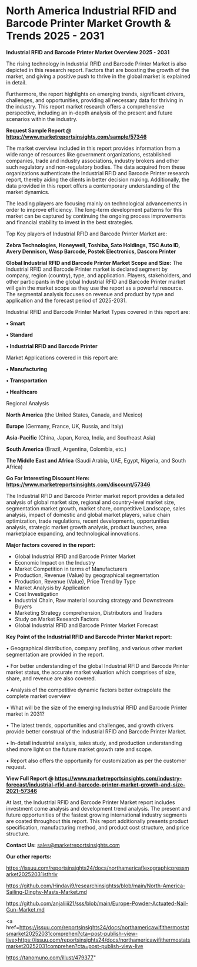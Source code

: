 # North America Industrial RFID and Barcode Printer Market Growth & Trends 2025 - 2031

<Strong> Industrial RFID and Barcode Printer Market Overview 2025 - 2031</strong>

The rising technology in Industrial RFID and Barcode Printer Market is also depicted in this research report. Factors that are boosting the growth of the market, and giving a positive push to thrive in the global market is explained in detail.

Furthermore, the report highlights on emerging trends, significant drivers, challenges, and opportunities, providing all necessary data for thriving in the industry. This report market research offers a comprehensive perspective, including an in-depth analysis of the present and future scenarios within the industry.

<strong>Request Sample Report @ <a href=https://www.marketreportsinsights.com/sample/57346>https://www.marketreportsinsights.com/sample/57346</a></strong>

The market overview included in this report provides information from a wide range of resources like government organizations, established companies, trade and industry associations, industry brokers and other such regulatory and non-regulatory bodies. The data acquired from these organizations authenticate the Industrial RFID and Barcode Printer research report, thereby aiding the clients in better decision making. Additionally, the data provided in this report offers a contemporary understanding of the market dynamics.

The leading players are focusing mainly on technological advancements in order to improve efficiency. The long-term development patterns for this market can be captured by continuing the ongoing process improvements and financial stability to invest in the best strategies.

Top Key players of Industrial RFID and Barcode Printer Market are:

<strong>Zebra Technologies, Honeywell, Toshiba, Sato Holdings, TSC Auto ID, Avery Dennison, Wasp Barcode, Postek Electronics, Dascom Printer</strong>

<strong><b>Global Industrial RFID and Barcode Printer Market Scope and Size:</b></strong>
The Industrial RFID and Barcode Printer market is declared segment by company, region (country), type, and application. Players, stakeholders, and other participants in the global Industrial RFID and Barcode Printer market will gain the market scope as they use the report as a powerful resource. The segmental analysis focuses on revenue and product by type and application and the forecast period of 2025-2031.

Industrial RFID and Barcode Printer Market Types covered in this report are:

<strong>• Smart

• Standard

• Industrial RFID and Barcode Printer</strong>

Market Applications covered in this report are:

<strong>• Manufacturing

• Transportation

• Healthcare</strong> 

Regional Analysis

<strong>North America</strong> (the United States, Canada, and Mexico)

<strong>Europe</strong> (Germany, France, UK, Russia, and Italy)

<strong>Asia-Pacific</strong> (China, Japan, Korea, India, and Southeast Asia)

<strong>South America</strong> (Brazil, Argentina, Colombia, etc.)

<strong>The Middle East and Africa</strong> (Saudi Arabia, UAE, Egypt, Nigeria, and South Africa)

<strong>Go For Interesting Discount Here: <a href=https://www.marketreportsinsights.com/discount/57346>https://www.marketreportsinsights.com/discount/57346</a></strong>

The Industrial RFID and Barcode Printer market report provides a detailed analysis of global market size, regional and country-level market size, segmentation market growth, market share, competitive Landscape, sales analysis, impact of domestic and global market players, value chain optimization, trade regulations, recent developments, opportunities analysis, strategic market growth analysis, product launches, area marketplace expanding, and technological innovations.

<strong><b>Major factors covered in the report:</b></strong>
<ul>
  <li>Global Industrial RFID and Barcode Printer Market </li>
  <li>Economic Impact on the Industry</li>
  <li>Market Competition in terms of Manufacturers</li>
  <li>Production, Revenue (Value) by geographical segmentation</li>
  <li>Production, Revenue (Value), Price Trend by Type</li>
  <li>Market Analysis by Application</li>
  <li>Cost Investigation</li>
  <li>Industrial Chain, Raw material sourcing strategy and Downstream Buyers</li>
  <li>Marketing Strategy comprehension, Distributors and Traders</li>
  <li>Study on Market Research Factors</li>
  <li>Global Industrial RFID and Barcode Printer Market Forecast</li>
</ul>

<strong><b>Key Point of the Industrial RFID and Barcode Printer Market report:</b></strong>

• Geographical distribution, company profiling, and various other market segmentation are provided in the report.

• For better understanding of the global Industrial RFID and Barcode Printer market status, the accurate market valuation which comprises of size, share, and revenue are also covered.

• Analysis of the competitive dynamic factors better extrapolate the complete market overview

• What will be the size of the emerging Industrial RFID and Barcode Printer market in 2031?

• The latest trends, opportunities and challenges, and growth drivers provide better construal of the Industrial RFID and Barcode Printer Market.

• In-detail industrial analysis, sales study, and production understanding shed more light on the future market growth rate and scope.

• Report also offers the opportunity for customization as per the customer request.

<strong><b>View Full Report @ <a href=https://www.marketreportsinsights.com/industry-forecast/industrial-rfid-and-barcode-printer-market-growth-and-size-2021-57346>https://www.marketreportsinsights.com/industry-forecast/industrial-rfid-and-barcode-printer-market-growth-and-size-2021-57346</a></b></strong>


At last, the Industrial RFID and Barcode Printer Market report includes investment come analysis and development trend analysis. The present and future opportunities of the fastest growing international industry segments are coated throughout this report. This report additionally presents product specification, manufacturing method, and product cost structure, and price structure.

<strong>Contact Us:</strong>
sales@marketreportsinsights.com

<strong>Our other reports:</strong>

<a href=https://issuu.com/reportsinsights24/docs/northamericaflexographicpressmarket20252031isthriv>https://issuu.com/reportsinsights24/docs/northamericaflexographicpressmarket20252031isthriv</a>

<a href=https://github.com/Hindavi9/researchinsightss/blob/main/North-America-Sailing-Dinghy-Masts-Market.md>https://github.com/Hindavi9/researchinsightss/blob/main/North-America-Sailing-Dinghy-Masts-Market.md</a>

<a href=https://github.com/anjaliiii21/sss/blob/main/Europe-Powder-Actuated-Nail-Gun-Market.md>https://github.com/anjaliiii21/sss/blob/main/Europe-Powder-Actuated-Nail-Gun-Market.md</a>

<a href=https://issuu.com/reportsinsights24/docs/northamericawifithermostatsmarket20252031comprehen?cta=post-publish-view-live>https://issuu.com/reportsinsights24/docs/northamericawifithermostatsmarket20252031comprehen?cta=post-publish-view-live</a>

<a href=https://tanomuno.com/illust/479377>https://tanomuno.com/illust/479377</a>"
